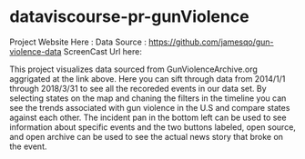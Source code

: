 # dataviscourse-pr-gunViolence

Project Website Here :
Data Source : https://github.com/jamesqo/gun-violence-data
ScreenCast Url here:

This project visualizes data sourced from GunViolenceArchive.org aggrigated at the link above.
Here you can sift through data from 2014/1/1 through 2018/3/31 to see all the recoreded events in our data set.
By selecting states on the map and chaning the filters in the timeline you can see the trends associated 
with gun violence in the U.S and compare states against each other.  The incident pan in the bottom left
can be used to see information about specific events and the two buttons labeled, open source, and open archive
can be used to see the actual news story that broke on the event.
